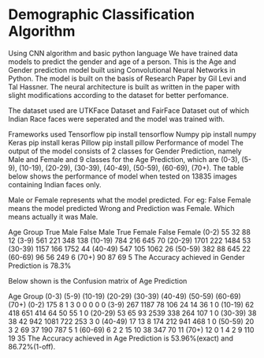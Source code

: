 # Demographic Classification Algorithm
Using CNN algorithm and basic python language
We have trained data models to predict the gender and age of a person.
This is the Age and Gender prediction model built using Convolutional Neural Networks in Python. The model is built on the basis of Research Paper by Gil Levi and Tal Hassner. The neural architecture is built as written in the paper with slight modifications according to the dataset for better perfomance.

The dataset used are UTKFace Dataset and FairFace Dataset out of which Indian Race faces were seperated and the model was trained with.

Frameworks used
Tensorflow    pip install tensorflow
Numpy    pip install numpy
Keras    pip install keras
Pillow    pip install pillow
Performance of model
The output of the model consists of 2 classes for Gender Prediction, namely Male and Female and 9 classes for the Age Prediction, which are (0-3), (5-9), (10-19), (20-29), (30-39), (40-49), (50-59), (60-69), (70+). The table below shows the performance of model when tested on 13835 images containing Indian faces only.

 Male or Female represents what the model predicted. For eg: False Female means the model predicted Wrong and Prediction was Female. Which means actually it was Male.

Age Group	True Male	False Male	True Female	False Female
(0-2)	55	32	88	12
(3-9)	561	221	348	138
(10-19)	784	216	645	70
(20-29)	1701	222	1484	53
(30-39)	1157	166	1752	44
(40-49)	547	105	1062	26
(50-59)	382	88	645	22
(60-69)	96	56	249	6
(70+)	90	87	69	5
The Accuracy achieved in Gender Prediction is 78.3%

Below shown is the Confusion matrix of Age Prediction

Age Group	(0-3)	(5-9)	(10-19)	(20-29)	(30-39)	(40-49)	(50-59)	(60-69)	(70+)
(0-2)	175	8	1	3	0	0	0	0	0
(3-9)	267	1187	78	106	24	14	36	1	0
(10-19)	62	418	651	414	64	50	55	1	0
(20-29)	53	65	93	2539	338	264	107	1	0
(30-39)	38	38	42	942	1081	722	253	3	0
(40-49)	17	13	8	174	212	941	468	1	0
(50-59)	20	3	2	69	37	190	787	5	1
(60-69)	6	2	2	15	10	38	347	70	11
(70+)	12	0	1	4	2	9	110	19	35
The Accuracy achieved in Age Prediction is 53.96%(exact) and 86.72%(1-off).
